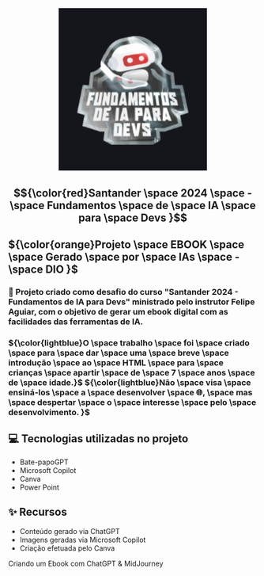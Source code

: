  <div align="center">
      <img width="300px" title="titulo da imagem" src="Ia-devs.png"/>

  ## $${\color{red}Santander \space 2024 \space - \space Fundamentos \space de \space IA \space para \space Devs }$$
 </div>

## ${\color{orange}Projeto \space EBOOK \space \space Gerado \space por \space IAs \space - \space DIO }$
### 🤖 Projeto criado como desafio do curso "Santander 2024 - Fundamentos de IA para Devs" ministrado pelo instrutor Felipe Aguiar, com o objetivo de gerar um ebook digital com as facilidades das ferramentas de IA. 


### ${\color{lightblue}O \space trabalho \space foi \space  criado \space para \space dar \space uma \space breve \space introdução \space ao \space HTML \space para \space crianças \space apartir \space de \space 7 \space anos \space de \space idade.}$  ${\color{lightblue}Não \space visa \space ensiná-los \space a \space desenvolver \space 🌐, \space mas \space despertar \space o \space interesse \space pelo \space desenvolvimento. }$ 


## 💻 Tecnologias utilizadas no projeto
- Bate-papoGPT
- Microsoft Copilot
- Canva
- Power Point

## ✨ Recursos
- Conteúdo gerado via ChatGPT
- Imagens geradas via Microsoft Copilot
- Criação efetuada pelo Canva



Criando um Ebook com ChatGPT & MidJourney


